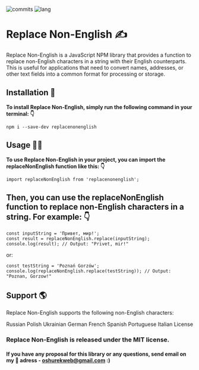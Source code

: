 ![commits](https://img.shields.io/github/last-commit/AntonOshurek/replaceNonEnglish?style=plastic)
![lang](https://img.shields.io/github/languages/top/AntonOshurek/replaceNonEnglish)


# Replace Non-English :writing_hand:

Replace Non-English is a JavaScript NPM library that provides a function to replace non-English characters in a string with their English counterparts. This is useful for applications that need to convert names, addresses, or other text fields into a common format for processing or storage.

## Installation :floppy_disk:
**To install Replace Non-English, simply run the following command in your terminal: :point_down:**

```
npm i --save-dev replacenonenglish
```

## Usage :man_teacher:
**To use Replace Non-English in your project, you can import the replaceNonEnglish function like this: :point_down:**

```
import replaceNonEnglish from 'replacenonenglish';
```

## Then, you can use the replaceNonEnglish function to replace non-English characters in a string. For example: :point_down:

```
const inputString = 'Привет, мир!';
const result = replaceNonEnglish.replace(inputString);
console.log(result); // Output: "Privet, mir!"
```

or:

```
const testString = 'Poznań Gorzów';
console.log(replaceNonEnglish.replace(testString)); // Output: "Poznan, Gorzow!"
```

## Support :earth_americas: 
Replace Non-English supports the following non-English characters:

Russian
Polish
Ukrainian
German
French
Spanish
Portuguese
Italian
License

### Replace Non-English is released under the MIT license.

#### If you have any proposal for this library or any questions, send email on my :envelope_with_arrow: adress - oshurekweb@gmail.com :)
